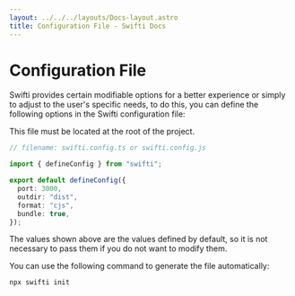 ```yaml
---
layout: ../../../layouts/Docs-layout.astro
title: Configuration File - Swifti Docs
---
```


# Configuration File

Swifti provides certain modifiable options for a better experience or simply to adjust to the user's specific needs, to do this, you can define the following options in the Swifti configuration file:

This file must be located at the root of the project.

```ts
// filename: swifti.config.ts or swifti.config.js

import { defineConfig } from "swifti";

export default defineConfig({
  port: 3000,
  outdir: "dist",
  format: "cjs",
  bundle: true,
});
```

The values shown above are the values defined by default, so it is not necessary to pass them if you do not want to modify them.

You can use the following command to generate the file automatically:

```bash
npx swifti init
```
